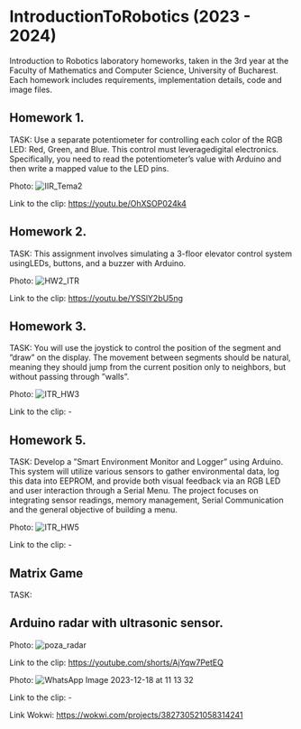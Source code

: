 # IntroductionToRobotics (2023 - 2024)
Introduction to Robotics laboratory homeworks, taken in the 3rd year at the Faculty of Mathematics and Computer Science, University of Bucharest. Each homework includes requirements, implementation details, code and image files. 

## Homework 1.
TASK: Use a separate potentiometer for controlling each color of the RGB LED: Red, Green, and Blue. This control must leveragedigital electronics. Specifically, you need to read the potentiometer’s value with Arduino and then write a mapped value to the LED pins.

Photo:
![IIR_Tema2](https://github.com/denisioja/IntroductionToRobotics/assets/92025554/8c4cc89a-51ce-4dcd-8852-b85ef7001b84)

Link to the clip: https://youtu.be/OhXSOP024k4

## Homework 2.
TASK: This assignment involves simulating a 3-floor elevator control system usingLEDs, buttons, and a buzzer with Arduino.

Photo:
![HW2_ITR](https://github.com/denisioja/IntroductionToRobotics/assets/92025554/6a5d0978-0e31-4b6f-9088-7af4ba8f26ef)

Link to the clip: https://youtu.be/YSSlY2bU5ng

## Homework 3.
TASK: You will use the joystick to control the position of the segment and ”draw” on the display. The movement between segments should be natural, meaning they should jump from the current position only to neighbors, but without passing through ”walls”.

Photo:
![ITR_HW3](https://github.com/denisioja/IntroductionToRobotics/assets/92025554/5d6c0210-68e9-4c98-8cf8-c63d3469b918)

Link to the clip: - 

## Homework 5.
TASK: Develop a ”Smart Environment Monitor and Logger” using Arduino. This system will utilize various sensors to gather environmental data, log this data into EEPROM, and provide both visual feedback via an RGB LED and user interaction through a Serial Menu. The project focuses on integrating sensor readings,
memory management, Serial Communication and the general objective of building a menu.

Photo:
![ITR_HW5](https://github.com/denisioja/IntroductionToRobotics/assets/92025554/09db99a6-b095-4020-8339-0eb27e26a9d6)

Link to the clip: - 

## Matrix Game
TASK:

##  Arduino radar with ultrasonic sensor.

Photo:
![poza_radar](https://github.com/denisioja/IntroductionToRobotics/assets/92025554/35fa27a6-3716-40a0-a49c-37925d4e3701)

Link to the clip: https://youtube.com/shorts/AjYqw7PetEQ

Photo:
![WhatsApp Image 2023-12-18 at 11 13 32](https://github.com/denisioja/IntroductionToRobotics/assets/92025554/ca36a984-4d4a-4e79-ae56-99efc6cc3ac6)

Link to the clip: -

Link Wokwi: https://wokwi.com/projects/382730521058314241

